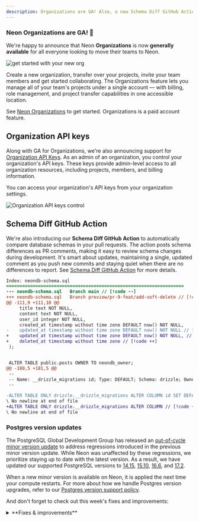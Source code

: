 ```yaml
---
description: Organizations are GA! Also, a new Schema Diff GitHub Action, Postgres version updates, and more.
---
```


### Neon Organizations are GA! 🎉

We're happy to announce that Neon **Organizations** is now **generally available** for all everyone looking to move their teams to Neon.

![get started with your new org](/docs/manage/org_projects.png)

Create a new organization, transfer over your projects, invite your team members and get started collaborating. The Organizations feature lets you manage all of your team's projects under a single account — with billing, role management, and project transfer capabilities in one accessible location.

See [Neon Organizations](/docs/manage/organizations) to get started. Organizations is a paid account feature.

## Organization API keys

Along with GA for Organizations, we're also announcing support for [Organization API Keys](/docs/manage/orgs-api). As an admin of an organization, you control your organization's API keys. These keys provide admin-level access to all organization resources, including projects, members, and billing information.

You can access your organization's API keys from your organization settings.

![Organization API keys control](/docs/relnotes/org_api_keys.png)

## Schema Diff GitHub Action

We're also introducing our **Schema Diff GitHub Action** to automatically compare database schemas in your pull requests. The action posts schema differences as PR comments, making it easy to review schema changes during development. It's smart about updates, maintaining a single, updated comment as you push new commits and staying quiet when there are no differences to report. See [Schema Diff GitHub Action](/docs/guides/branching-github-actions#schema-diff-action) for more details.

```diff
Index: neondb-schema.sql
===================================================================
--- neondb-schema.sql	Branch main // [!code --]
+++ neondb-schema.sql	Branch preview/pr-9-feat/add-soft-delete // [!code ++]
@@ -111,9 +111,10 @@
     title text NOT NULL,
     content text NOT NULL,
     user_id integer NOT NULL,
     created_at timestamp without time zone DEFAULT now() NOT NULL,
-    updated_at timestamp without time zone DEFAULT now() NOT NULL // [!code --]
+    updated_at timestamp without time zone DEFAULT now() NOT NULL, // [!code ++]
+    deleted_at timestamp without time zone // [!code ++]
 );


 ALTER TABLE public.posts OWNER TO neondb_owner;
@@ -180,5 +181,5 @@
 --
 -- Name: __drizzle_migrations id; Type: DEFAULT; Schema: drizzle; Owner: neondb_owner
 --

-ALTER TABLE ONLY drizzle.__drizzle_migrations ALTER COLUMN id SET DEFAULT nextval('drizzle.__drizzle_m // [!code --]
\ No newline at end of file
+ALTER TABLE ONLY drizzle.__drizzle_migrations ALTER COLUMN // [!code ++]
\ No newline at end of file
```

### Postgres version updates

The PostgreSQL Global Development Group has released an [out-of-cycle minor version update](https://www.postgresql.org/about/news/out-of-cycle-release-scheduled-for-november-21-2024-2958/) to address regressions introduced in the previous minor version update. While Neon was unaffected by these regressions, we prioritize staying up to date with the latest version. As a result, we have updated our supported PostgreSQL versions to [14.15](https://www.postgresql.org/docs/release/14.15/), [15.10](https://www.postgresql.org/docs/release/15.10/), [16.6](https://www.postgresql.org/docs/release/16.6/), and [17.2](https://www.postgresql.org/docs/release/17.2/).

When a new minor version is available on Neon, it is applied the next time your compute restarts. For more about how we handle Postgres version upgrades, refer to our [Postgres version support policy](/docs/postgresql/postgres-version-policy).

And don't forget to check out this week's fixes and improvements:

<details>

<summary>**Fixes & improvements**</summary>

- **Logical Replication**

  Neon now automatically removes **inactive** replication slots (if other **active** slots exist) after approximately 40 hours, up from the previous 75 minutes. This change reduces the risk of unexpected slot removal. If you've implemented measures to prevent slots from becoming inactive, you can now relax those measures accordingly.

- **Neon Serverless Driver**

  - Fixed an issue with insertion of Buffer and ArrayBuffer values for `BYTEA` fields over HTTP. Thanks to [@andyjy](https://github.com/andyjy) for the fix.
  - Fixed an authentication error that occurred when passing the `authToken` property only on the `sql` function.

  For the latest improvements and fixes for the Neon Serverless Driver, refer to the [Neon Serverless Driver Changelog](https://github.com/neondatabase/serverless/blob/main/CHANGELOG.md).

- **.NET support**

  We've added .NET to the list of supported connection strings for various languages and frameworks in the Dashboard. You can now find connection details for .NET in both the connection widget and the Quickstart.

  For more information on connecting to Neon with .NET, see [Connect a .NET (C#) application to Neon](/docs/guides/dotnet-npgsql).

- **Console updates**

  - We've added a **Monitor** button to each listed endpoint on your Branch details page. Click the button to open the **Monitoring** page, displaying metrics for this endpoint.

    ![monitor button on endpoint item](/docs/relnotes/monitor_button_endpoint_item.png)

  - Added quick compute size editing directly from the Branches page — just click the size link in the primary branch column to adjust your settings.

    ![branches table compute drawer](/docs/relnotes/branches_table_compute_drawer.png)

  - We've modified our autoscaling range slider to better handle larger compute sizes and added a constraint: your maximum range can be no more than 8x your minimum.

<div style={{ display: 'flex', justifyContent: 'center'}}>
  <img src="/docs/relnotes/autoscaling_ratio.png" alt="autoscaling slider showing ratio limit of 8x min" style={{ width: '60%', maxWidth: '600px', height: 'auto' }} />
</div>

- **Fixes**

  - Improved validation of API key names: added length limits to the API specification and improved whitespace handling in the UI.
  - The Create Organization modal now correctly displays your Personal account plan when creating a new organization. Previously, it sometimes showed the plan from an existing organization instead.
  - When transferring a project to an organization, collaborators who are organization members are automatically removed from the project's collaborator list, as they already have access through their organization membership.
  - Fixed billing page display issues with project limits and usage tracking during plan changes. Previously, some organizations saw incorrect counts and misaligned indicators.
  - Added length validation for Organization member email addresses to prevent submission of invalid values.

</details>
